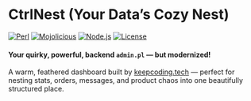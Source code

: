 # CtrlNest (Your Data’s Cozy Nest)

[![Perl](https://img.shields.io/badge/Perl-5.34+-brightgreen.svg)](https://www.perl.org)
[![Mojolicious](https://img.shields.io/badge/Mojolicious-9.39+-brightgreen.svg)](https://mojolicious.org)
[![Node.js](https://img.shields.io/badge/Node.js-LTS-brightgreen.svg)](https://nodejs.org)
[![License](https://img.shields.io/badge/License-MIT-blue.svg)](LICENSE)

#### Your quirky, powerful, backend `admin.pl` — but modernized!

A warm, feathered dashboard built by [keepcoding.tech](https://www.keepcoding.tech) — perfect for nesting stats, orders, messages, and product chaos into one beautifully structured place.
